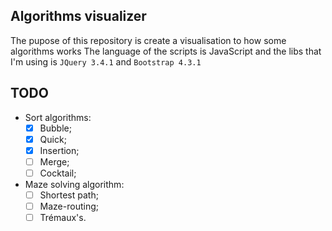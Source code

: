 ## Algorithms visualizer
The pupose of this repository is create a visualisation to how some algorithms works
The language of the scripts is JavaScript and the libs that I'm using is `JQuery 3.4.1` and `Bootstrap 4.3.1`
 
## TODO
 - Sort algorithms:
	- [x] Bubble;
	- [x] Quick;
	- [x] Insertion;
	- [ ]  Merge;
	- [ ] Cocktail;
- Maze solving algorithm:
	- [ ] Shortest path;
	- [ ] Maze-routing;
	- [ ] Trémaux's.